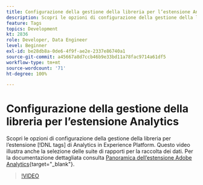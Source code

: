 ```yaml
---
title: Configurazione della gestione della libreria per l’estensione Analytics
description: Scopri le opzioni di configurazione della gestione della libreria per l’estensione  [!DNL tags] di Analytics in Experience Platform. Questo video illustra anche la selezione delle suite di rapporti per la raccolta dei dati.
feature: Tags
topics: Development
kt: 2836
role: Developer, Data Engineer
level: Beginner
exl-id: be28db8a-0de6-4f9f-ae2e-2337e86740a1
source-git-commit: a45667a8d7ccb46b9e33bd11a78fac9714a61df5
workflow-type: tm+mt
source-wordcount: '71'
ht-degree: 100%

---
```


# Configurazione della gestione della libreria per l’estensione Analytics

Scopri le opzioni di configurazione della gestione della libreria per l’estensione [!DNL tags] di Analytics in Experience Platform. Questo video illustra anche la selezione delle suite di rapporti per la raccolta dei dati.  Per la documentazione dettagliata consulta [Panoramica dell’estensione Adobe Analytics](https://experienceleague.adobe.com/docs/experience-platform/tags/extensions/client/analytics/overview.html?lang=it){target="_blank"}.

>[!VIDEO](https://video.tv.adobe.com/v/27092/?quality=12&learn=on)
